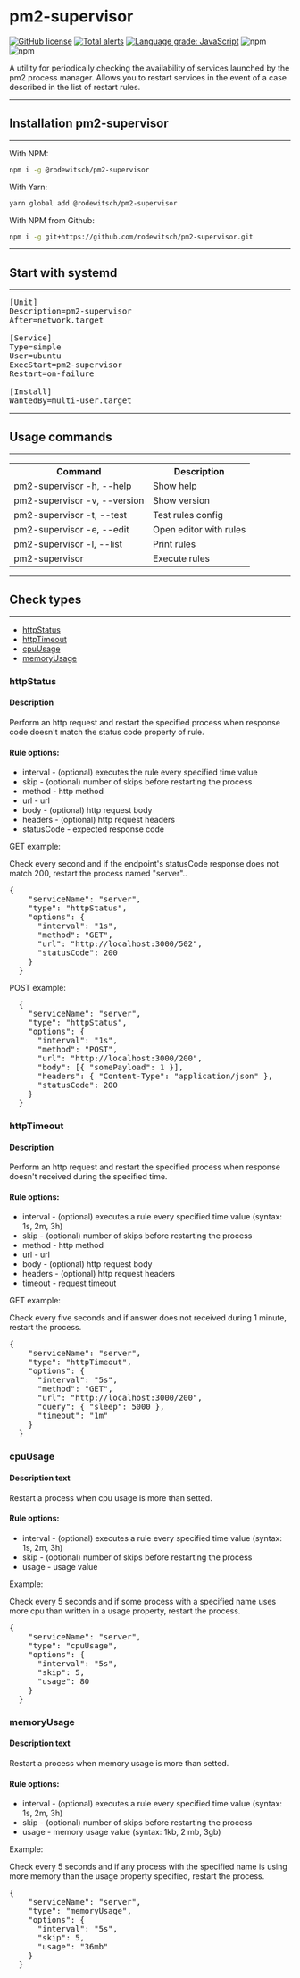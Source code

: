 <h1>pm2-supervisor</h1>

[![GitHub license](https://img.shields.io/github/license/rodewitsch/pm2-reload)](https://github.com/rodewitsch/pm2-reload/blob/main/LICENSE)
[![Total alerts](https://img.shields.io/lgtm/alerts/g/rodewitsch/pm2-supervisor.svg?logo=lgtm&logoWidth=18)](https://lgtm.com/projects/g/rodewitsch/pm2-supervisor/alerts/)
[![Language grade: JavaScript](https://img.shields.io/lgtm/grade/javascript/g/rodewitsch/pm2-supervisor.svg?logo=lgtm&logoWidth=18)](https://lgtm.com/projects/g/rodewitsch/pm2-supervisor/context:javascript)
![npm](https://img.shields.io/npm/v/@rodewitsch/pm2-supervisor)
![npm](https://img.shields.io/npm/dy/@rodewitsch/pm2-supervisor)

<p>A utility for periodically checking the availability of services launched by the pm2 process manager. Allows you to restart services in the event of a case described in the list of restart rules.</p>

<hr>
<h2>Installation pm2-supervisor</h2>
<hr>

With NPM:

```bash
npm i -g @rodewitsch/pm2-supervisor
```

With Yarn:

```bash
yarn global add @rodewitsch/pm2-supervisor
```

With NPM from Github:

```bash
npm i -g git+https://github.com/rodewitsch/pm2-supervisor.git
```

<hr>
<h2>Start with systemd</h2>
<hr>

<pre>
[Unit]
Description=pm2-supervisor
After=network.target

[Service]
Type=simple
User=ubuntu
ExecStart=pm2-supervisor
Restart=on-failure

[Install]
WantedBy=multi-user.target
</pre>


<hr>
<h2>Usage commands</h2>
<hr>
<table>
  <tr>
    <th>Command</th>
    <th>Description</th>
  </tr>
  <tr>
    <td>pm2-supervisor -h, --help</td>
    <td>Show help</td>
  </tr>
  <tr>
    <td>pm2-supervisor -v, --version</td>
    <td>Show version</td>
  </tr>
  <tr>
    <td>pm2-supervisor -t, --test</td>
    <td>Test rules config</td>
  </tr>
  <tr>
    <td>pm2-supervisor -e, --edit</td>
    <td>Open editor with rules</td>
  </tr>
  <tr>
    <td>pm2-supervisor -l, --list
    <td>Print rules</td>
  </tr>
  <tr>
    <td>pm2-supervisor</td>
    <td>Execute rules</td>
  </tr>
</table>

<hr>
<h2>Check types</h2>
<hr>
 <ul>
    <li>
        <a href="#httpStatus">httpStatus</a>
    </li>
    <li>
        <a href="#httpTimeout">httpTimeout</a>
    </li>
    <li>
        <a href="#cpuUsage">cpuUsage</a>
    </li>
    <li>
        <a href="#memoryUsage">memoryUsage</a>
    </li>
 </ul>

<article>
    <h3 id="httpStatus"><strong>httpStatus</strong></h3>
    <h4>Description</h4>
    <p>Perform an http request and restart the specified process when response code doesn't match the status code property of rule.</p>
    <h4>Rule options:</h4>
    <ul>
        <li>interval - (optional) executes the rule every specified time value</li>
        <li>skip - (optional) number of skips before restarting the process</li>
        <li>method - http method</li>
        <li>url - url</li>
        <li>body - (optional) http request body</li>
        <li>headers - (optional) http request headers</li>
        <li>statusCode - expected response code</li>
    </ul>
    <p>GET example:</p>
    <span>Check every second and if the endpoint's statusCode response does not match 200, restart the process named "server"..</span>
    <pre>{
    "serviceName": "server",
    "type": "httpStatus",
    "options": {
      "interval": "1s",
      "method": "GET",
      "url": "http://localhost:3000/502",
      "statusCode": 200
    }
  }</pre>
      <p>POST example:</p>
    <pre>  {
    "serviceName": "server",
    "type": "httpStatus",
    "options": {
      "interval": "1s",
      "method": "POST",
      "url": "http://localhost:3000/200",
      "body": [{ "somePayload": 1 }],
      "headers": { "Content-Type": "application/json" },
      "statusCode": 200
    }
  }</pre>
</article>

<article>
    <h3 id="httpTimeout"><strong>httpTimeout</strong></h3>
    <h4>Description</h4>
    <p>Perform an http request and restart the specified process when response doesn't received during the specified time.</p>
    <h4>Rule options:</h4>
    <ul>
        <li>interval - (optional) executes a rule every specified time value (syntax: 1s, 2m, 3h)</li>
        <li>skip - (optional) number of skips before restarting the process</li>
        <li>method - http method</li>
        <li>url - url</li>
        <li>body - (optional) http request body</li>
        <li>headers - (optional) http request headers</li>
        <li>timeout - request timeout</li>
    </ul>
    <p>GET example:</p>
    <span>Check every five seconds and if answer does not received during 1 minute, restart the process.</span>
    <pre>{
    "serviceName": "server",
    "type": "httpTimeout",
    "options": {
      "interval": "5s",
      "method": "GET",
      "url": "http://localhost:3000/200",
      "query": { "sleep": 5000 },
      "timeout": "1m"
    }
  }</pre>
</article>

<article>
    <h3 id="cpuUsage"><strong>cpuUsage</strong></h3>
    <h4>Description text</h4>
    <p>Restart a process when cpu usage is more than setted.</p>
    <h4>Rule options:</h4>
    <ul>
        <li>interval - (optional) executes a rule every specified time value (syntax: 1s, 2m, 3h)</li>
        <li>skip - (optional) number of skips before restarting the process</li>
        <li>usage - usage value</li>
    </ul>
    <p>Example:</p>
    <span>Check every 5 seconds and if some process with a specified name uses more cpu than written in a usage property, restart the process.</span>
    <pre>{
    "serviceName": "server",
    "type": "cpuUsage",
    "options": {
      "interval": "5s",
      "skip": 5,
      "usage": 80
    }
  }</pre>
</article>

<article>
    <h3 id="memoryUsage"><strong>memoryUsage</strong></h3>
    <h4>Description text</h4>
    <p>Restart a process when memory usage is more than setted.</p>
    <h4>Rule options:</h4>
    <ul>
        <li>interval - (optional) executes a rule every specified time value (syntax: 1s, 2m, 3h)</li>
        <li>skip - (optional) number of skips before restarting the process</li>
        <li>usage - memory usage value (syntax: 1kb, 2 mb, 3gb)</li>
    </ul>
    <p>Example:</p>
    <span>Check every 5 seconds and if any process with the specified name is using more memory than the usage property specified, restart the process.</span>
    <pre>{
    "serviceName": "server",
    "type": "memoryUsage",
    "options": {
      "interval": "5s",
      "skip": 5,
      "usage": "36mb"
    }
  }</pre>
</article>
